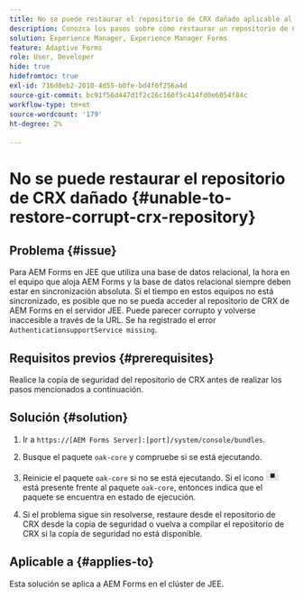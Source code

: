 ```yaml
---
title: No se puede restaurar el repositorio de CRX dañado aplicable al servidor de clúster JEE
description: Conozca los pasos sobre cómo restaurar un repositorio de CRX que esté dañado.
solution: Experience Manager, Experience Manager Forms
feature: Adaptive Forms
role: User, Developer
hide: true
hidefromtoc: true
exl-id: 716d8eb2-2010-4d55-b8fe-bd4f6f256a4d
source-git-commit: bc91f56d447d1f2c26c160f5c414fd0e6054f84c
workflow-type: tm+mt
source-wordcount: '179'
ht-degree: 2%

---
```


# No se puede restaurar el repositorio de CRX dañado {#unable-to-restore-corrupt-crx-repository}

## Problema {#issue}

Para AEM Forms en JEE que utiliza una base de datos relacional, la hora en el equipo que aloja AEM Forms y la base de datos relacional siempre deben estar en sincronización absoluta. Si el tiempo en estos equipos no está sincronizado, es posible que no se pueda acceder al repositorio de CRX de AEM Forms en el servidor JEE. Puede parecer corrupto y volverse inaccesible a través de la URL. Se ha registrado el error `AuthenticationsupportService missing`.

## Requisitos previos {#prerequisites}

Realice la copia de seguridad del repositorio de CRX antes de realizar los pasos mencionados a continuación.

## Solución {#solution}

1. Ir a `https://[AEM Forms Server]:[port]/system/console/bundles`.

1. Busque el paquete `oak-core` y compruebe si se está ejecutando.

1. Reinicie el paquete `oak-core` si no se está ejecutando. Si el icono ![Botón de pausa](/help/forms/using/assets/stop.png) está presente frente al paquete `oak-core`, entonces indica que el paquete se encuentra en estado de ejecución.

1. Si el problema sigue sin resolverse, restaure desde el repositorio de CRX desde la copia de seguridad o vuelva a compilar el repositorio de CRX si la copia de seguridad no está disponible.


## Aplicable a {#applies-to}

Esta solución se aplica a AEM Forms en el clúster de JEE.
